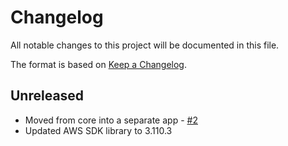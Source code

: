 # Changelog

All notable changes to this project will be documented in this file.

The format is based on [Keep a Changelog](http://keepachangelog.com/en/1.0.0/).


## Unreleased

- Moved from core into a separate app - [#2](https://github.com/owncloud/files_external_s3/pull/2)
- Updated AWS SDK library to 3.110.3

